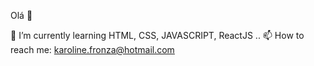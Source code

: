  Olá 👋

 🌱 I’m currently learning HTML, CSS, JAVASCRIPT, ReactJS .. 
 📫 How to reach me: karoline.fronza@hotmail.com
